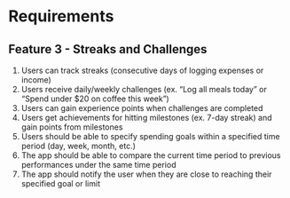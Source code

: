 # Requirements

## Feature 3 - Streaks and Challenges

1. Users can track streaks (consecutive days of logging expenses or income)
2. Users receive daily/weekly challenges (ex. “Log all meals today” or “Spend under $20 on coffee this week”)
3. Users can gain experience points when challenges are completed
4. Users get achievements for hitting milestones (ex. 7-day streak) and gain points from milestones
5. Users should be able to specify spending goals within a specified time period (day, week, month, etc.)
6. The app should be able to compare the current time period to previous performances under the same time period
7. The app should notify the user when they are close to reaching their specified goal or limit
